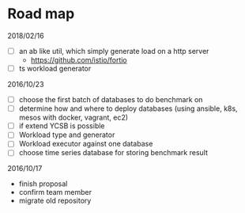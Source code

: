 # Road map

2018/02/16

- [ ] an ab like util, which simply generate load on a http server
  - https://github.com/istio/fortio
- [ ] ts workload generator

2016/10/23

- [ ] choose the first batch of databases to do benchmark on
- [ ] determine how and where to deploy databases (using ansible, k8s, mesos with docker, vagrant, ec2)
- [ ] if extend YCSB is possible
- [ ] Workload type and generator
- [ ] Workload executor against one database
- [ ] choose time series database for storing benchmark result

2016/10/17

- finish proposal
- confirm team member
- migrate old repository
